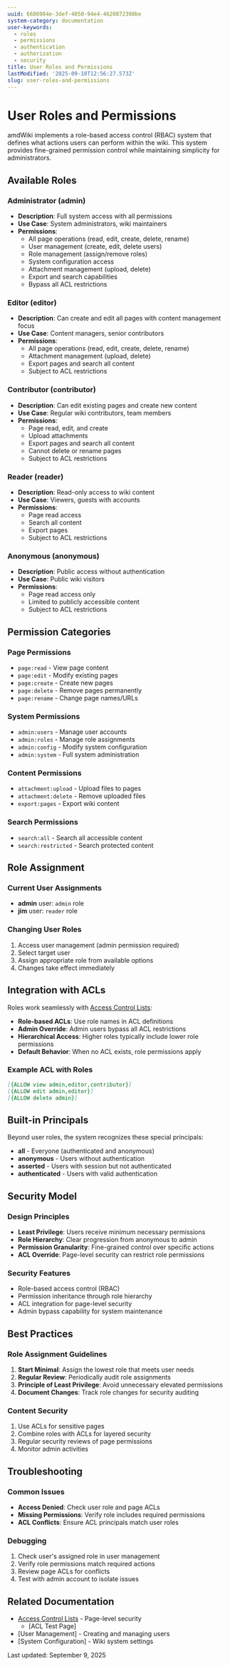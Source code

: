 ```yaml
---
uuid: 6686984e-3def-4050-94e4-4620872398be
system-category: documentation
user-keywords:
  - roles
  - permissions
  - authentication
  - authorization
  - security
title: User Roles and Permissions
lastModified: '2025-09-10T12:56:27.573Z'
slug: user-roles-and-permissions
---
```


# User Roles and Permissions

amdWiki implements a role-based access control (RBAC) system that defines what actions users can perform within the wiki. This system provides fine-grained permission control while maintaining simplicity for administrators.

## Available Roles

### Administrator (admin)
- **Description**: Full system access with all permissions
- **Use Case**: System administrators, wiki maintainers
- **Permissions**:
  - All page operations (read, edit, create, delete, rename)
  - User management (create, edit, delete users)
  - Role management (assign/remove roles)
  - System configuration access
  - Attachment management (upload, delete)
  - Export and search capabilities
  - Bypass all ACL restrictions

### Editor (editor)
- **Description**: Can create and edit all pages with content management focus
- **Use Case**: Content managers, senior contributors
- **Permissions**:
  - All page operations (read, edit, create, delete, rename)
  - Attachment management (upload, delete)
  - Export pages and search all content
  - Subject to ACL restrictions

### Contributor (contributor)
- **Description**: Can edit existing pages and create new content
- **Use Case**: Regular wiki contributors, team members
- **Permissions**:
  - Page read, edit, and create
  - Upload attachments
  - Export pages and search all content
  - Cannot delete or rename pages
  - Subject to ACL restrictions

### Reader (reader)
- **Description**: Read-only access to wiki content
- **Use Case**: Viewers, guests with accounts
- **Permissions**:
  - Page read access
  - Search all content
  - Export pages
  - Subject to ACL restrictions

### Anonymous (anonymous)
- **Description**: Public access without authentication
- **Use Case**: Public wiki visitors
- **Permissions**:
  - Page read access only
  - Limited to publicly accessible content
  - Subject to ACL restrictions

## Permission Categories

### Page Permissions
- `page:read` - View page content
- `page:edit` - Modify existing pages
- `page:create` - Create new pages
- `page:delete` - Remove pages permanently
- `page:rename` - Change page names/URLs

### System Permissions
- `admin:users` - Manage user accounts
- `admin:roles` - Manage role assignments
- `admin:config` - Modify system configuration
- `admin:system` - Full system administration

### Content Permissions
- `attachment:upload` - Upload files to pages
- `attachment:delete` - Remove uploaded files
- `export:pages` - Export wiki content

### Search Permissions
- `search:all` - Search all accessible content
- `search:restricted` - Search protected content

## Role Assignment

### Current User Assignments
- **admin** user: `admin` role
- **jim** user: `reader` role

### Changing User Roles
1. Access user management (admin permission required)
2. Select target user
3. Assign appropriate role from available options
4. Changes take effect immediately

## Integration with ACLs

Roles work seamlessly with [Access Control Lists](Access%20Control%20Lists.md):

- **Role-based ACLs**: Use role names in ACL definitions
- **Admin Override**: Admin users bypass all ACL restrictions
- **Hierarchical Access**: Higher roles typically include lower role permissions
- **Default Behavior**: When no ACL exists, role permissions apply

### Example ACL with Roles

```markdown
[{ALLOW view admin,editor,contributor}]
[{ALLOW edit admin,editor}]
[{ALLOW delete admin}]
```

## Built-in Principals

Beyond user roles, the system recognizes these special principals:

- **all** - Everyone (authenticated and anonymous)
- **anonymous** - Users without authentication
- **asserted** - Users with session but not authenticated
- **authenticated** - Users with valid authentication

## Security Model

### Design Principles
- **Least Privilege**: Users receive minimum necessary permissions
- **Role Hierarchy**: Clear progression from anonymous to admin
- **Permission Granularity**: Fine-grained control over specific actions
- **ACL Override**: Page-level security can restrict role permissions

### Security Features
- Role-based access control (RBAC)
- Permission inheritance through role hierarchy
- ACL integration for page-level security
- Admin bypass capability for system maintenance

## Best Practices

### Role Assignment Guidelines
1. **Start Minimal**: Assign the lowest role that meets user needs
2. **Regular Review**: Periodically audit role assignments
3. **Principle of Least Privilege**: Avoid unnecessary elevated permissions
4. **Document Changes**: Track role changes for security auditing

### Content Security
1. Use ACLs for sensitive pages
2. Combine roles with ACLs for layered security
3. Regular security reviews of page permissions
4. Monitor admin activities

## Troubleshooting

### Common Issues
- **Access Denied**: Check user role and page ACLs
- **Missing Permissions**: Verify role includes required permissions
- **ACL Conflicts**: Ensure ACL principals match user roles

### Debugging
1. Check user's assigned role in user management
2. Verify role permissions match required actions
3. Review page ACLs for conflicts
4. Test with admin account to isolate issues

## Related Documentation

- [Access Control Lists](Access%20Control%20Lists.md) - Page-level security
  - [ACL Test Page]
- [User Management] - Creating and managing users
- [System Configuration] - Wiki system settings

Last updated: September 9, 2025
